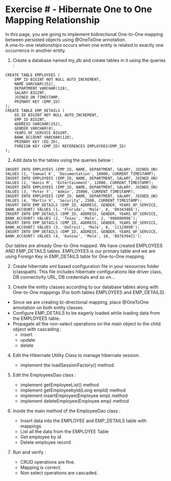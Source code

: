 # Exercise #  - Hibernate One to One Mapping Relationship

In this page, you are going to implement bidirectional One-to-One mapping between persisted objects using @OneToOne annotation.  
A one-to-one relationships occurs when one entity is related to exactly one occurrence in another entity.


1. Create a database named my_db and create tables in it using the queries :
```
CREATE TABLE EMPLOYEES (
    EMP_ID BIGINT NOT NULL AUTO_INCREMENT,
    NAME VARCHAR(252),
    DEPARTMENT VARCHAR(128),
    SALARY BIGINT,
    JOINED_ON TIMESTAMP,
    PRIMARY KEY (EMP_ID)
);
CREATE TABLE EMP_DETAILS (
    ED_ID BIGINT NOT NULL AUTO_INCREMENT,
    EMP_ID BIGINT,
    ADDRESS VARCHAR(252),
    GENDER VARCHAR(8),
    YEARS_OF_SERVICE BIGINT,
    BANK_ACCOUNT VARCHAR(128),
    PRIMARY KEY (ED_ID),
    FOREIGN KEY (EMP_ID) REFERENCES EMPLOYEES(EMP_ID)
);
```

2. Add data to the tables using the queries below :
```
INSERT INTO EMPLOYEES (EMP_ID, NAME, DEPARTMENT, SALARY, JOINED_ON) VALUES (1, 'Samuel K', 'Documentation', 10000, CURRENT_TIMESTAMP);
INSERT INTO EMPLOYEES (EMP_ID, NAME, DEPARTMENT, SALARY, JOINED_ON) VALUES (2, 'Hanis M', 'Entertainment', 12000, CURRENT_TIMESTAMP);
INSERT INTO EMPLOYEES (EMP_ID, NAME, DEPARTMENT, SALARY, JOINED_ON) VALUES (3, 'Peter Y', 'Admin', 25000, CURRENT_TIMESTAMP);
INSERT INTO EMPLOYEES (EMP_ID, NAME, DEPARTMENT, SALARY, JOINED_ON) VALUES (4, 'Martin V', 'Security', 2500, CURRENT_TIMESTAMP);
INSERT INTO EMP_DETAILS (EMP_ID, ADDRESS, GENDER, YEARS_OF_SERVICE, BANK_ACCOUNT) VALUES (1, 'Florida', 'Male', 4, '00343466');
INSERT INTO EMP_DETAILS (EMP_ID, ADDRESS, GENDER, YEARS_OF_SERVICE, BANK_ACCOUNT) VALUES (2, 'Texas', 'Male', 2, '988800098');
INSERT INTO EMP_DETAILS (EMP_ID, ADDRESS, GENDER, YEARS_OF_SERVICE, BANK_ACCOUNT) VALUES (3, 'Detroit', 'Male', 6, '11129098');
INSERT INTO EMP_DETAILS (EMP_ID, ADDRESS, GENDER, YEARS_OF_SERVICE, BANK_ACCOUNT) VALUES (4, 'Kansas', 'Male', 10, '887639421');
```

Our tables are already One-to-One mapped. We have created EMPLOYEES AND EMP_DETAILS tables. EMPLOYEES is our primary table and we are using Foreign Key in EMP_DETAILS table for One-to-One mapping.


2. Create hibernate xml based configuration file in your resources folder (classpath). This file includes hibernate configurations like driver class, DB connectivity URL, DB credentials and so on...


3. Create the entity classes according to our database tables along with One-to-One mappings (For both tables EMPLOYEES and EMP_DETAILS).
  - Since we are creating bi-directional mapping, place @OneToOne annotation on both entity classes.
  - Configure EMP_DETAILS to be eagerly loaded while loading data from the EMPLOYEES table.
  - Propagate all the non-select operations on the main object to the child object with cascading :
      - insert
      - update
      - delete


4. Edit the Hibernate Utility Class to manage hibernate session.
    - implement the loadSessionFactory() method.


5. Edit the EmployeesDao class :
    - implement getEmployeeList() method
    - implement getEmployeebyId(Long empId) method
    - implement insertEmployee(Employee emp) method
    - implement deleteEmployee(Employee emp) method


6. Inside the main method of the EmployeeDao class :
    - Insert data into the EMPLOYEE and EMP_DETAILS table with mappings
    - List all the data from the EMPLOYEE Table
    - Get employee by id
    - Delete employee record


7. Run and verify :
    - CRUD operations are fine.
    - Mapping is correct.
    - Non select operations are cascaded.
